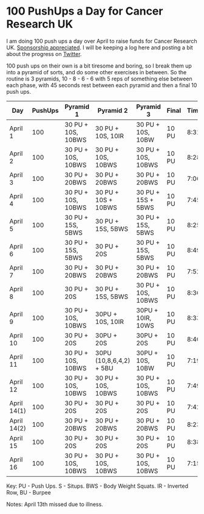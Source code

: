 # 100 PushUps a Day for Cancer Research UK

I am doing 100 push ups a day over April to raise funds for Cancer Research UK. [Sponsorship appreciated](https://fundraise.cancerresearchuk.org/page/fintans-giving-page-6). I will be keeping a log here and posting a bit about the progress on [Twitter](https://twitter.com/fintanr).

100 push ups on their own is a bit tiresome and boring, so I break them up into a pyramid of sorts, and do some other exercises in between. 
So the routine is 3 pyramids, 10 - 8 - 6 - 6 with 5 reps of something else between each phase, with 45 seconds rest between each pyramid and then a final 10 push ups. 

| Day | PushUps| Pyramid 1 | Pyramid 2 | Pyramid 3 | Final | Time |
|--|--|--|--|--|--|--|
|April 1|100| 30 PU + 10S, 10BWS| 30 PU + 10S, 10IR | 30 PU + 10S, 10BW| 10 PU | 8:31 |
|April 2|100| 30 PU + 10S, 10BWS| 30 PU + 10S, 10BWS| 30 PU + 10S, 10BWS| 10 PU | 8:28 |
|April 3|100| 30 PU + 20BWS | 30 PU + 20BWS | 30 PU + 20BWS | 10 PU | 7:06 |
|April 4|100| 30 PU + 10S, 10BWS | 30 PU + 10S + 10BWS | 30 PU + 15S + 5BWS | 10 PU | 7:45 |
|April 5|100| 30 PU + 15S, 5BWS | 30 PU + 15S, 5BWS | 30 PU + 15S, 5BWS | 10 PU | 8:25 |
|April 6|100| 30 PU + 15S, 5BWS | 30 PU + 20S | 30 PU + 15S, 5BWS | 10 PU | 8:49 |
|April 7|100| 30 PU + 20BWS | 30 PU + 20BWS | 30 PU + 20BWS | 10 PU |7:52 |
|April 8|100| 30 PU + 20S | 30 PU + 15S, 5BWS | 30 PU + 10S, 10BWS | 10 PU | 8:36 |
|April 9|100| 30 PU + 10S, 10BWS | 30PU + 10S, 10IR | 30PU + 10IR, 10WS | 10 PU | 8:33 |
|April 10|100| 30 PU + 20S | 30PU + 20S| 30PU + 20S | 10 PU | 8:40 |
|April 11|100| 30 PU + 10S, 10BWS | 30PU (10,8,6,4,2) + 5BU | 30PU + 10S, 10BW | 10 PU | 7:19 |
|April 12|100| 30 PU + 10S, 10BWS | 30 PU + 10S, 10BWS | 30 PU + 10S, 10BWS | 10 PU | 7:49 |
|April 14(1) | 100 | 30 PU + 20S | 30 PU + 20S | 30 PU + 20S | 10 PU | 7:42 |
|April 14(2) | 100 | 30 PU + 20BWS | 30 PU + 20BWS | 30 PU + 20BWS | 10 PU | 8:23 |
|April 15 | 100 | 30 PU + 20S | 30 PU + 20S | 30 PU + 20S | 10 PU | 8:38 |
|April 16 | 100 | 30 PU + 10S, 10BWS | 30 PU + 10S, 10BWS | 30 PU + 10S, 10BWS | 10 PU | 7:15 |


Key: PU - Push Ups. S - Situps. BWS - Body Weight Squats. IR - Inverted Row, BU - Burpee

Notes: April 13th missed due to illness. 
